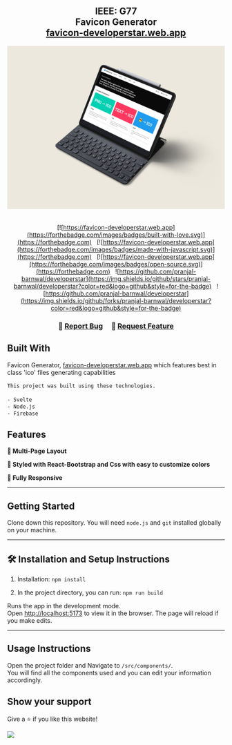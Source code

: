 <h2 align="center">
  IEEE: G77<br/>
  <b>Favicon Generator</b>
  <br/>
  <a href="https://favicon-developerstar.web.app" target="_blank">favicon-developerstar.web.app</a>
</h2>
<div align="center">
  <img alt="Demo" src="./public/mockup.png" />
</div>

<br/>

<center>

[![https://favicon-developerstar.web.app](https://forthebadge.com/images/badges/built-with-love.svg)](https://forthebadge.com) &nbsp;
[![https://favicon-developerstar.web.app](https://forthebadge.com/images/badges/made-with-javascript.svg)](https://forthebadge.com) &nbsp;
[![https://favicon-developerstar.web.app](https://forthebadge.com/images/badges/open-source.svg)](https://forthebadge.com) &nbsp;
![https://github.com/pranjal-barnwal/developerstar](https://img.shields.io/github/stars/pranjal-barnwal/developerstar?color=red&logo=github&style=for-the-badge) &nbsp;
![https://github.com/pranjal-barnwal/developerstar](https://img.shields.io/github/forks/pranjal-barnwal/developerstar?color=red&logo=github&style=for-the-badge)

</center>

<h3 align="center">
    🔹
    <a href="https://github.com/pranjal-barnwal/developerstar/issues">Report Bug</a> &nbsp; &nbsp;
    🔹
    <a href="https://github.com/pranjal-barnwal/developerstar/issues">Request Feature</a>
</h3>

## Built With

Favicon Generator, <a href="https://favicon-developerstar.web.app" target="_blank">favicon-developerstar.web.app</a> which features best in class 'ico' files generating capabilities<br/>

    This project was built using these technologies.

    - Svelte
    - Node.js
    - Firebase

## Features

**📖 Multi-Page Layout**

**🎨 Styled with React-Bootstrap and Css with easy to customize colors**

**📱 Fully Responsive**
<hr/>

## **Getting Started**
Clone down this repository. You will need `node.js` and `git` installed globally on your machine.
<hr/>

## **🛠 Installation and Setup Instructions**
1. Installation: `npm install`

2. In the project directory, you can run: `npm run build`

Runs the app in the development mode.\
Open [http://localhost:5173](http://localhost:5173) to view it in the browser.
The page will reload if you make edits.
<hr/>

## **Usage Instructions**
Open the project folder and Navigate to `/src/components/`. <br/>
You will find all the components used and you can edit your information accordingly.

## **Show your support**

Give a ⭐ if you like this website!

<img src="https://media.giphy.com/media/mGcNjsfWAjY5AEZNw6/giphy.gif" width="100">